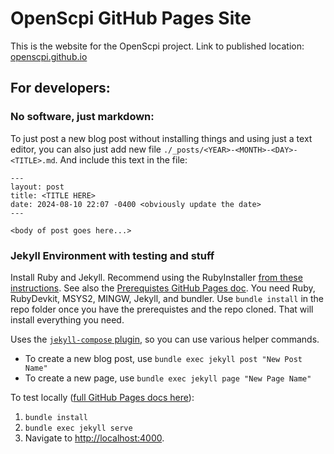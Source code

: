 # OpenScpi GitHub Pages Site

This is the website for the OpenScpi project. Link to published location: [openscpi.github.io](https://openscpi.github.io)

## For developers:

### No software, just markdown:
To just post a new blog post without installing things and using just a text editor, you can also just add new file `./_posts/<YEAR>-<MONTH>-<DAY>-<TITLE>.md`. And include this text in the file:
```
---
layout: post
title: <TITLE HERE>
date: 2024-08-10 22:07 -0400 <obviously update the date>
---

<body of post goes here...>
```

### Jekyll Environment with testing and stuff

Install Ruby and Jekyll. Recommend using the RubyInstaller [from these instructions](https://jekyllrb.com/docs/installation/windows/). See also the [Prerequistes GitHub Pages doc](https://docs.github.com/en/pages/setting-up-a-github-pages-site-with-jekyll/creating-a-github-pages-site-with-jekyll#prerequisites). You need Ruby, RubyDevkit, MSYS2, MINGW, Jekyll, and bundler.
Use `bundle install` in the repo folder once you have the prerequistes and the repo cloned. That will install everything you need.

Uses the [`jekyll-compose` plugin](https://github.com/jekyll/jekyll-compose), so you can use various helper commands.
 * To create a new blog post, use `bundle exec jekyll post "New Post Name"`
 * To create a new page, use `bundle exec jekyll page "New Page Name"`

To test locally ([full GitHub Pages docs here](https://docs.github.com/en/pages/setting-up-a-github-pages-site-with-jekyll/testing-your-github-pages-site-locally-with-jekyll)):
 1. `bundle install`
 2. `bundle exec jekyll serve`
 3. Navigate to [http://localhost:4000](http://localhost:4000).